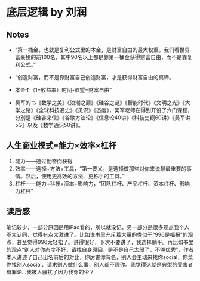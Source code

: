 # 底层逻辑 by 刘润

## Notes
- “第一桶金，也就是复利公式里的本金，是财富自由的最大权重。我们看世界富豪榜的前100名，其中90名以上都是靠第一桶金获得财富自由，而不是靠复利公式。”

- “创造财富，而不是靠财富自己创造财富，才是获得财富自由的真谛。

- 本金↑（1+收益率）时间-欲望=财富自由”

- 吴军的书《数学之美》《浪潮之巅》《硅谷之谜》《智能时代》《文明之光》《大学之路》《全球科技通史》《见识》《态度》，吴军老师在得到开设了六门课程，分别是《硅谷来信》《谷歌方法论》《信息论40讲》《科技史纲60讲》《吴军讲5G》以及《数学通识50讲》。

## 人生商业模式=能力×效率×杠杆
1. 能力——通过勤奋而获得
2. 效率——选择+方法+工具，“第一要义，是选择做那些对你来说最最重要的事情。然后，使用更高效的方法、更称手的工具。”
3. 杠杆——能力+科技+资本+影响力，“团队杠杆、产品杠杆、资本杠杆、影响力杠杆”

## 读后感
笔记较少，一部分原因是用iPad看的，所以就没记，另一部分是很多观点我个人不太认同，觉得有点太激进了。比如说书里充斥着大量的类似于“996是福报”的观点，甚至觉得996太轻松了。讲得很好，下次不要讲了，我选择躺平。再比如书里的观点“别人对你态度不好，请找自身原因，是不是自己太弱了，不够优秀”，作者本人讲述了自己出名前后的对比，你厉害你有名，别人会主动来找你social，你菜你找别人social、请求别人做什么事，别人都不理你。我觉得这就是典型的受害者有罪论...我被人骚扰了因为我穿的少？
